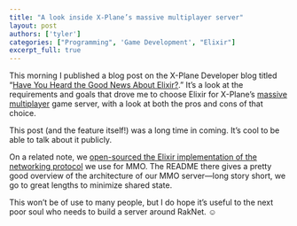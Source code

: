 ```yaml
---
title: "A look inside X-Plane’s massive multiplayer server"
layout: post
authors: ['tyler']
categories: ["Programming", 'Game Development', "Elixir"]
excerpt_full: true
---
```


This morning I published a blog post on the X-Plane Developer blog titled “[Have You Heard the Good News About Elixir?](https://developer.x-plane.com/2021/01/have-you-heard-the-good-news-about-elixir/).” It’s a look at the requirements and goals that drove me to choose Elixir for X-Plane’s [massive multiplayer](https://www.x-plane.com/2020/06/mobiles-massive-multiplayer-released/) game server, with a look at both the pros and cons of that choice.

This post (and the feature itself!) was a long time in coming. It’s cool to be able to talk about it publicly.

On a related note, we [open-sourced the Elixir implementation of the networking protocol](https://github.com/X-Plane/elixir-raknet) we use for MMO. The README there gives a pretty good overview of the architecture of our MMO server—long story short, we go to great lengths to minimize shared state.

This won’t be of use to many people, but I do hope it’s useful to the next poor soul who needs to build a server around RakNet. ☺️






